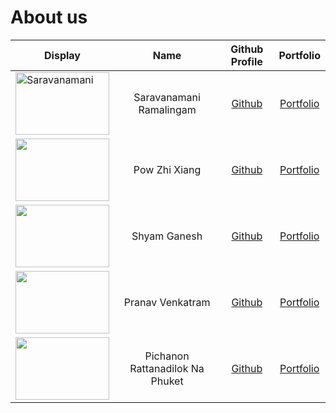 # About us

Display | Name | Github Profile | Portfolio 
--------|:----:|:--------------:|:---------:
<img alt="Saravanamani" height="100" src="https://www.telegraph.co.uk/content/dam/films/2021/02/17/TELEMMGLPICT000251251643_trans_NvBQzQNjv4Bq0IuRDa4Lrk4eU47gzEymeKsnQ8KTs7S5BI2Xm5XRB4g.jpeg?imwidth=960" width="150"/> | Saravanamani Ramalingam | [Github](https://github.com/saravanamani1999) | [Portfolio](docs/team/johndoe.md)
<img height="100" src="https://www.looper.com/img/gallery/the-ending-of-squid-game-season-1-explained/intro-1632168234.webp" width="150"/> | Pow Zhi Xiang | [Github](https://github.com/powzx) | [Portfolio](docs/team/johndoe.md)
<img height="100" src="https://encrypted-tbn0.gstatic.com/images?q=tbn:ANd9GcSNU4uuzXoZ2XmXbMMpL3DcVZfmxv65HkrZdA&usqp=CAU" width="150"/> | Shyam Ganesh | [Github](https://github.com/shyamgj1900) | [Portfolio](docs/team/johndoe.md)
<img height="100" src="https://via.placeholder.com/100.png?text=Photo" width="150"/> | Pranav Venkatram | [Github](https://github.com/giterator) | [Portfolio](docs/team/johndoe.md)
<img height="100" src="https://via.placeholder.com/100.png?text=Photo" width="150"/> | Pichanon Rattanadilok Na Phuket | [Github](https://github.com/NonRNP) | [Portfolio](docs/team/johndoe.md)

